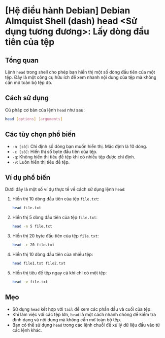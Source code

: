 # [Hệ điều hành Debian] Debian Almquist Shell (dash) head <Sử dụng tương đương>: Lấy dòng đầu tiên của tệp

## Tổng quan
Lệnh `head` trong shell cho phép bạn hiển thị một số dòng đầu tiên của một tệp. Đây là một công cụ hữu ích để xem nhanh nội dung của tệp mà không cần mở toàn bộ tệp đó.

## Cách sử dụng
Cú pháp cơ bản của lệnh `head` như sau:

```bash
head [options] [arguments]
```

## Các tùy chọn phổ biến
- `-n [số]`: Chỉ định số dòng bạn muốn hiển thị. Mặc định là 10 dòng.
- `-c [số]`: Hiển thị số byte đầu tiên của tệp.
- `-q`: Không hiển thị tiêu đề tệp khi có nhiều tệp được chỉ định.
- `-v`: Luôn hiển thị tiêu đề tệp.

## Ví dụ phổ biến
Dưới đây là một số ví dụ thực tế về cách sử dụng lệnh `head`:

1. Hiển thị 10 dòng đầu tiên của tệp `file.txt`:
   ```bash
   head file.txt
   ```

2. Hiển thị 5 dòng đầu tiên của tệp `file.txt`:
   ```bash
   head -n 5 file.txt
   ```

3. Hiển thị 20 byte đầu tiên của tệp `file.txt`:
   ```bash
   head -c 20 file.txt
   ```

4. Hiển thị 10 dòng đầu tiên của nhiều tệp:
   ```bash
   head file1.txt file2.txt
   ```

5. Hiển thị tiêu đề tệp ngay cả khi chỉ có một tệp:
   ```bash
   head -v file.txt
   ```

## Mẹo
- Sử dụng `head` kết hợp với `tail` để xem các phần đầu và cuối của tệp.
- Khi làm việc với các tệp lớn, `head` là một cách nhanh chóng để kiểm tra định dạng và nội dung mà không cần mở toàn bộ tệp.
- Bạn có thể sử dụng `head` trong các lệnh chuỗi để xử lý dữ liệu đầu vào từ các lệnh khác.